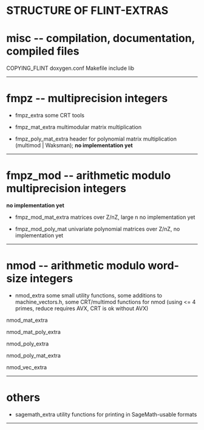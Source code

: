 STRUCTURE OF FLINT-EXTRAS
=========================

# misc -- compilation, documentation, compiled files

COPYING_FLINT
doxygen.conf
Makefile
include
lib

---

# fmpz -- multiprecision integers

- fmpz_extra
some CRT tools

- fmpz_mat_extra
multimodular matrix multiplication

- fmpz_poly_mat_extra
header for polynomial matrix multiplication (multimod | Waksman);
**no implementation yet**

---

# fmpz_mod -- arithmetic modulo multiprecision integers

**no implementation yet**

- fmpz_mod_mat_extra
matrices over Z/nZ, large n
no implementation yet

- fmpz_mod_poly_mat
univariate polynomial matrices over Z/nZ,
no implementation yet

---

# nmod -- arithmetic modulo word-size integers

- nmod_extra
some small utility functions,
some additions to machine_vectors.h,
some CRT/multimod functions for nmod
     (using <= 4 primes, reduce requires AVX, CRT is ok without AVX)

nmod_mat_extra

nmod_mat_poly_extra

nmod_poly_extra

nmod_poly_mat_extra

nmod_vec_extra

---

# others

- sagemath_extra
utility functions for printing in SageMath-usable formats

---

